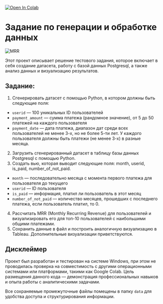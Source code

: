 [![Open In Colab](https://colab.research.google.com/assets/colab-badge.svg)](https://colab.research.google.com/github/reekuu/user_payment_analytics/blob/main/analytics_notebook.ipynb)
# Задание по генерации и обработке данных

![MRR](https://github.com/reekuu/user_payment_analytics/blob/main/data/mrr.jpeg)

Этот проект описывает решение тестового задания, которое включает в себя создание датасета, работу с базой данных Postgresql, а также анализ данных и визуализацию результатов.

## Задание:

1. Сгенерировать датасет с помощью Python, в котором должны быть следующие поля:
- `userid` — 100 уникальных ID пользователей
- `payment_amount` — сумма платежа (рандомное значение), от 5 до 50 платежей на каждого пользователя
- `payment_date` — дата платежа, диапазон дат среди всех пользователей не менее 3-х, но не более 5-ти лет. У каждого пользователя должны быть платежи (не менее 3-х) в разные месяца.
2. Загрузить сгенерированный датасет в таблицу базы данных Postgresql с помощью Python.
3. Создать вью, которая выводит следующие поля: month, userid, is_paid, number_of_not_paid.
- `month` — последовательно месяца с момента первого платежа для пользователя до текущего
- `userid` — ID пользователя
- `is_paid` — информация, платил ли пользователь в этот месяц
- `number_of_not_paid` — количество месяцев, прошедших с последнего платежа, если пользователь платил, то 0.
4. Рассчитать MRR (Monthly Recurring Revenue) для пользователей и визуализировать его для топ-10 пользователей с наибольшими общими платежами.
5. Сохранить данные в файл и построить аналогичную визуализацию в Tableau. Дополнительные визуализации приветствуются.

## Дисклеймер

Проект был разработан и тестирован на системе Windows, при этом не проводилась проверка на совместимость с другими операционными системами или платформами, такими как Google Colab. Цель размещения данного кода — демонстрация профессиональных навыков и опыта работы с аналитическими задачами.

Все сохраняемые промежуточные файлы помещены в папку `data` для удобства доступа и структурирования информации.